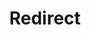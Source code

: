 ﻿---
layout: src/layouts/Redirect.astro
title: Redirect
redirect: https://octopus.com/docs/administration/data/changing-octopus-database-collation
pubDate:  2023-01-01
navSearch: false
navSitemap: false
navMenu: false
---
